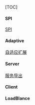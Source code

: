 [TOC]
#### SPI
[SPI](dubbo/SPI.md)
#### Adaptive
[自适应扩展](dubbo/Adaptive.md)
#### Server
[服务导出](dubbo/server.md)
#### Client
#### LoadBlance